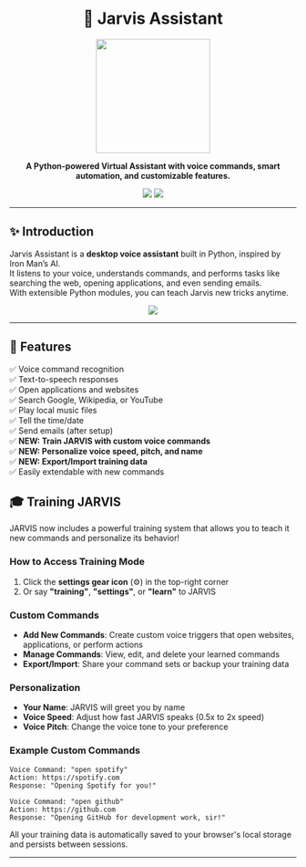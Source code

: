 <h1 align="center">🤖 Jarvis Assistant</h1>

<p align="center">
  <img src="https://media.giphy.com/media/IcZhFmufozDCij3p22/giphy.gif" width="200" />
</p>

<p align="center">
  <b>A Python-powered Virtual Assistant with voice commands, smart automation, and customizable features.</b>
</p>

<p align="center">
  <img src="https://img.shields.io/badge/Python-3.8%2B-blue?logo=python" />
  <img src="https://img.shields.io/badge/Platform-Windows%20%7C%20Linux%20%7C%20Mac-lightgrey" />
</p>

---

## ✨ Introduction

Jarvis Assistant is a **desktop voice assistant** built in Python, inspired by Iron Man’s AI.  
It listens to your voice, understands commands, and performs tasks like searching the web, opening applications, and even sending emails.  
With extensible Python modules, you can teach Jarvis new tricks anytime.

<p align="center">
  <img src="https://media.giphy.com/media/v1.Y2lkPTc5MGI3NjExdTRxc2x2MXg3MnAzZmxyemg0OXBvb3p4em9oMWdhbGk1eW1sMGI2ZCZlcD12MV9naWZzX3NlYXJjaCZjdD1n/11j5OF7BTglVkc/giphy.gif"/>
</p>

---

## 🚀 Features
✅ Voice command recognition  
✅ Text-to-speech responses  
✅ Open applications and websites  
✅ Search Google, Wikipedia, or YouTube  
✅ Play local music files  
✅ Tell the time/date  
✅ Send emails (after setup)  
✅ **NEW: Train JARVIS with custom voice commands**  
✅ **NEW: Personalize voice speed, pitch, and name**  
✅ **NEW: Export/Import training data**  
✅ Easily extendable with new commands  

## 🎓 Training JARVIS

JARVIS now includes a powerful training system that allows you to teach it new commands and personalize its behavior!

### How to Access Training Mode
1. Click the **settings gear icon** (⚙️) in the top-right corner
2. Or say **"training"**, **"settings"**, or **"learn"** to JARVIS

### Custom Commands
- **Add New Commands**: Create custom voice triggers that open websites, applications, or perform actions
- **Manage Commands**: View, edit, and delete your learned commands
- **Export/Import**: Share your command sets or backup your training data

### Personalization
- **Your Name**: JARVIS will greet you by name
- **Voice Speed**: Adjust how fast JARVIS speaks (0.5x to 2x speed)
- **Voice Pitch**: Change the voice tone to your preference

### Example Custom Commands
```
Voice Command: "open spotify"
Action: https://spotify.com
Response: "Opening Spotify for you!"

Voice Command: "open github"  
Action: https://github.com
Response: "Opening GitHub for development work, sir!"
```

All your training data is automatically saved to your browser's local storage and persists between sessions.  

---
